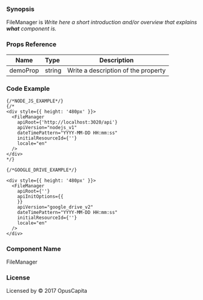 ### Synopsis

FileManager is 
*Write here a short introduction and/or overview that explains **what** component is.*

### Props Reference

| Name                           | Type                    | Description                                                 |
| ------------------------------ | :---------------------- | ----------------------------------------------------------- |
| demoProp                       | string                  | Write a description of the property                         |

### Code Example

```
{/*NODE_JS_EXAMPLE*/}
{/*
<div style={{ height: '480px' }}>
  <FileManager
    apiRoot={'http://localhost:3020/api'}
    apiVersion="nodejs_v1"
    dateTimePattern="YYYY-MM-DD HH:mm:ss"
    initialResourceId={''}
    locale="en"
  />
</div>
*/}

{/*GOOGLE_DRIVE_EXAMPLE*/}

<div style={{ height: '480px' }}>
  <FileManager
    apiRoot={''}
    apiInitOptions={{
    }}
    apiVersion="google_drive_v2"
    dateTimePattern="YYYY-MM-DD HH:mm:ss"
    initialResourceId={''}
    locale="en"
  />
</div>
```

### Component Name

FileManager

### License

Licensed by © 2017 OpusCapita

